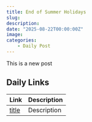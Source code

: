 ```yaml
---
title: End of Summer Holidays
slug: 
description: 
date: "2025-08-22T00:00:00Z"
image: 
categories:
    - Daily Post
---
```

This is a new post

## Daily Links

|Link|Description|
|--------|----|
|[title](https://url)|Description|
